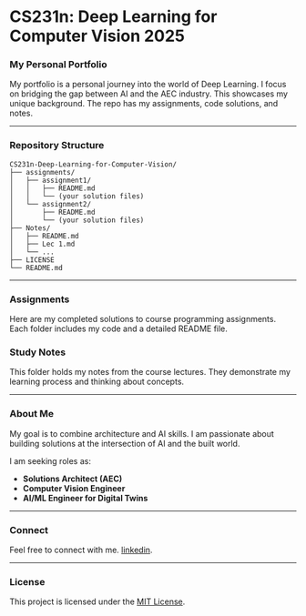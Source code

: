 # **CS231n: Deep Learning for Computer Vision 2025**

### **My Personal Portfolio**

My portfolio is a personal journey into the world of Deep Learning. I focus on bridging the gap between AI and the AEC industry. This showcases my unique background. The repo has my assignments, code solutions, and notes.

-----

### **Repository Structure**

```
CS231n-Deep-Learning-for-Computer-Vision/
├── assignments/
│   ├── assignment1/
│   │   ├── README.md
│   │   └── (your solution files)
│   └── assignment2/
│       ├── README.md
│       └── (your solution files)
├── Notes/
│   ├── README.md
│   ├── Lec 1.md
│   └── ...
├── LICENSE
└── README.md
```

-----

### **Assignments**

Here are my completed solutions to course programming assignments. Each folder includes my code and a detailed README file.

### **Study Notes**

This folder holds my notes from the course lectures. They demonstrate my learning process and thinking about concepts.

-----

### **About Me**

My goal is to combine architecture and AI skills. I am passionate about building solutions at the intersection of AI and the built world.

I am seeking roles as:

  * **Solutions Architect (AEC)**
  * **Computer Vision Engineer**
  * **AI/ML Engineer for Digital Twins**

-----

### **Connect**

Feel free to connect with me.
[linkedin](https://www.linkedin.com/in/eyal-ivri/).

-----

### **License**

This project is licensed under the [MIT License](https://www.google.com/search?q=LICENSE).
